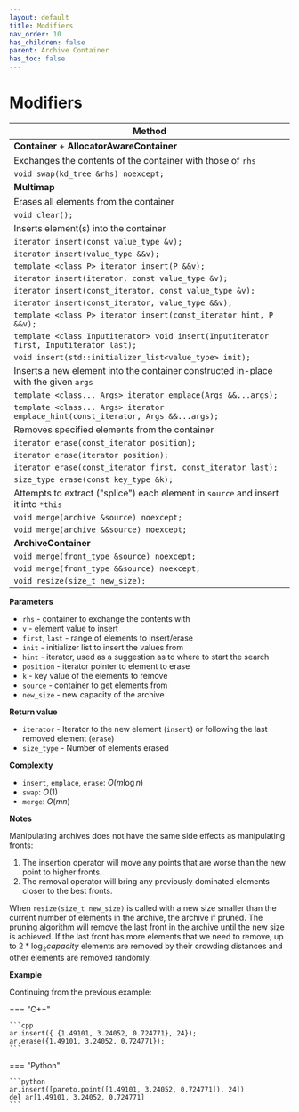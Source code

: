 ```yaml
---
layout: default
title: Modifiers
nav_order: 10
has_children: false
parent: Archive Container
has_toc: false
---
```

# Modifiers

| Method                                                       |
| ------------------------------------------------------------ |
| **Container** + **AllocatorAwareContainer**                  |
| Exchanges the contents of the container with those of `rhs`  |
| `void swap(kd_tree &rhs) noexcept;`                          |
| **Multimap**                                                 |
| Erases all elements from the container                       |
| `void clear();`                                              |
| Inserts element(s) into the container                        |
| `iterator insert(const value_type &v);`                      |
| `iterator insert(value_type &&v);`                           |
| `template <class P> iterator insert(P &&v);`                 |
| `iterator insert(iterator, const value_type &v);`            |
| `iterator insert(const_iterator, const value_type &v);`      |
| `iterator insert(const_iterator, value_type &&v);`           |
| `template <class P> iterator insert(const_iterator hint, P &&v);` |
| `template <class Inputiterator> void insert(Inputiterator first, Inputiterator last);` |
| `void insert(std::initializer_list<value_type> init);`       |
| Inserts a new element into the container constructed in-place with the given `args` |
| `template <class... Args> iterator emplace(Args &&...args);` |
| `template <class... Args> iterator emplace_hint(const_iterator, Args &&...args);` |
| Removes specified elements from the container                |
| `iterator erase(const_iterator position);`                   |
| `iterator erase(iterator position);`                         |
| `iterator erase(const_iterator first, const_iterator last);` |
| `size_type erase(const key_type &k);`                        |
| Attempts to extract ("splice") each element in `source` and insert it into `*this` |
| `void merge(archive &source) noexcept;`                      |
| `void merge(archive &&source) noexcept;`                      |
| **ArchiveContainer**                                                 |
| `void merge(front_type &source) noexcept;`                      |
| `void merge(front_type &&source) noexcept;`                      |
| `void resize(size_t new_size);`                      |

**Parameters**

* `rhs` - container to exchange the contents with
* `v` - element value to insert
* `first`, `last` - range of elements to insert/erase
* `init` - initializer list to insert the values from
* `hint` - iterator, used as a suggestion as to where to start the search
* `position` - iterator pointer to element to erase
* `k` - key value of the elements to remove
* `source` - container to get elements from
* `new_size` - new capacity of the archive

**Return value**

* `iterator` - Iterator to the new element (`insert`) or following the last removed element (`erase`)
* `size_type` - Number of elements erased

**Complexity**

* `insert`, `emplace`,  `erase`: $O(m \log n)$
* `swap`: $O(1)$
* `merge`: $O(mn)$

**Notes**

Manipulating archives does not have the same side effects as manipulating fronts:

1) The insertion operator will move any points that are worse than the new point to higher fronts. 
2) The removal operator will bring any previously dominated elements closer to the best fronts.

When `resize(size_t new_size)` is called with a new size smaller than the current number of elements in the archive, the archive if pruned. The pruning algorithm will remove the last front in the archive until the new size is achieved. If the last front has more elements that we need to remove, up to $2 * \log_2 capacity$ elements are removed by their crowding distances and other elements are removed randomly.  

**Example**

Continuing from the previous example:

=== "C++"

    ```cpp
    ar.insert({ {1.49101, 3.24052, 0.724771}, 24});
    ar.erase({1.49101, 3.24052, 0.724771});
    ```

=== "Python"

    ```python
    ar.insert([pareto.point([1.49101, 3.24052, 0.724771]), 24])
    del ar[1.49101, 3.24052, 0.724771]
    ```



<!-- Generated with mdsplit: https://github.com/alandefreitas/mdsplit -->
